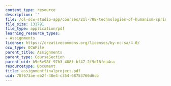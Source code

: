 ```yaml
---
content_type: resource
description: ''
file: /ol-ocw-studio-app/courses/21l-708-technologies-of-humanism-spring-2003/78f673aeeb2f48e4c35468753766d6cb_assignmentfinalproject.pdf
file_size: 131791
file_type: application/pdf
learning_resource_types:
- Assignments
license: https://creativecommons.org/licenses/by-nc-sa/4.0/
ocw_type: OCWFile
parent_title: Assignments
parent_type: CourseSection
parent_uid: b5e5e98f-97b3-488f-bf47-2f9d18fea4ca
resourcetype: Document
title: assignmentfinalproject.pdf
uid: 78f673ae-eb2f-48e4-c354-68753766d6cb
---
```

